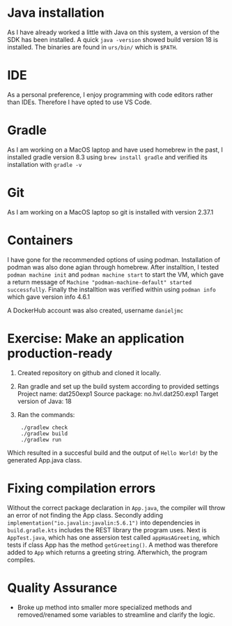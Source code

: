 # Java installation
As I have already worked a little with Java on this system, a version of the SDK has been installed. A quick `java -version` showed build version 18 is installed. The binaries are found in `urs/bin/` which is `$PATH`.

# IDE
As a personal preference, I enjoy programming with code editors rather than IDEs. Therefore I have opted to use VS Code.

# Gradle
As I am working on a MacOS laptop and have used homebrew in the past, I installed gradle version 8.3 using `brew install gradle` and verified its installation with `gradle -v`

# Git
As I am working on a MacOS laptop so git is installed with version 2.37.1

# Containers
I have gone for the recommended options of using podman. Installation of podman was also done agian through homebrew. After installtion, I tested `podman machine init` and `podman machine start` to start the VM, which gave a return message of `Machine "podman-machine-default" started successfully`.
Finally the installtion was verified within using `podman info` which gave version info 4.6.1

A DockerHub account was also created, username `danieljmc`

# Exercise: Make an application production-ready

1) Created repository on github and cloned it locally.
2) Ran gradle and set up the build system according to provided settings
		Project name: dat250exp1
		Source package: no.hvl.dat250.exp1
		Target version of Java: 18
3) Ran the commands:

		./gradlew check
		./gradlew build
		./gradlew run 
Which resulted in a succesful build and the output of `Hello World!` by the generated App.java class.

# Fixing compilation errors
Without the correct package declaration in `App.java`, the compiler will throw an error of not finding the App class. Secondly adding `implementation("io.javalin:javalin:5.6.1")` into dependencies in `build.gradle.kts` includes the REST library the program uses. Next is `AppTest.java`, which has one assersion test called `appHasAGreeting`, which tests if class App has the method `getGreeting()`. A method was therefore added to `App` which returns a greeting string. Afterwhich, the program compiles.

# Quality Assurance
- Broke up method into smaller more specialized methods and removed/renamed some variables to streamline and clarify the logic. 